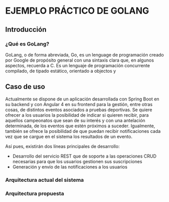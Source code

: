 # EJEMPLO PRÁCTICO DE GOLANG

## Introducción

### ¿Qué es GoLang?

GoLang, o de forma abreviada, Go, es un lenguage de programación creado por Google de propósito general con una sintaxis clara que, en algunos aspectos, recuerda a C. Es un lenguaje de programación concurrente compilado, de tipado estático, orientado a objectos y 

## Caso de uso

Actualmente se dispone de un aplicación desarrollada con Spring Boot en su backend y con Angular 4 en su frontend para la gestión, entre otras cosas, de distintos eventos asociados a pruebas deportivas. Se quiere ofrecer a los usuarios la posibilidad de indicar si quieren recibir, para aquellos campeonatos que sean de su interés y con una antelación determinada, de los eventos que estén próximos a suceder. Igualmente, también se ofrece la posibilidad de que puedan recibir notificaciones cada vez que se cargue en el sistema los resultados de un evento.

Así pues, existirán dos líneas principales de desarrollo:

* Desarrollo del servicio REST que de soporte a las operaciones CRUD necesarias para que los usuarios gestionen sus suscripciones
* Generación y envío de las notificaciones a los usuarios 

### Arquitectura actual del sistema

### Arquitectura propuesta
